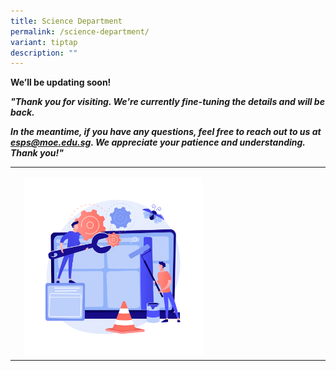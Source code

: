 ```yaml
---
title: Science Department
permalink: /science-department/
variant: tiptap
description: ""
---
```

<p></p>
<p><strong>We’ll be updating soon!</strong>
</p>
<p></p>
<p><strong><em>"Thank you for visiting. We're currently fine-tuning the details and will be back.</em></strong>
</p>
<p><strong><em>In the meantime, if you have any questions, feel free to reach out to us at <a href="mailto:esps@moe.edu.sg" rel="noopener noreferrer nofollow" target="_blank">esps@moe.edu.sg</a>. We appreciate your patience and understanding. Thank you!"</em></strong>
</p>
<p></p>
<p></p>
<table style="minWidth: 50px">
<colgroup>
<col>
<col>
</colgroup>
<tbody>
<tr>
<td rowspan="1" colspan="1">
<p></p>
</td>
<td rowspan="1" colspan="1">
<p></p>
<div class="isomer-image-wrapper">
<img style="width: 60%;" height="auto" width="100%" alt="web_maintenance" src="/images/Webpage_Maintenance.jpg">
</div>
</td>
</tr>
</tbody>
</table>
<p>
<br>
</p>